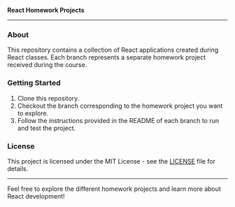**React Homework Projects**

---

### About
This repository contains a collection of React applications created during React classes. Each branch represents a separate homework project received during the course.

### Getting Started
1. Clone this repository.
2. Checkout the branch corresponding to the homework project you want to explore.
3. Follow the instructions provided in the README of each branch to run and test the project.

### License
This project is licensed under the MIT License - see the [LICENSE](LICENSE) file for details.

---

Feel free to explore the different homework projects and learn more about React development!
